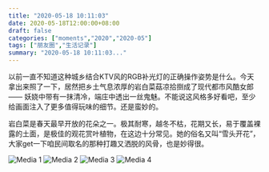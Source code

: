 ```yaml
---
title: "2020-05-18 10:11:03"
date: 2020-05-18T12:00:00+08:00
draft: false
categories: ["moments","2020","2020-05"]
tags: ["朋友圈","生活记录"]
summary: "2020-05-18 10:11:03..."
---
```


以前一直不知道这种城乡结合KTV风的RGB补光灯的正确操作姿势是什么。今天拿出来照了一下，居然把乡土气息浓厚的岩白菜菇凉拾捯成了现代都市风酷女郎 —— 妖娆中带有一抹清冷，端庄中透出一丝鬼魅。不能说这风格多好看吧，至少给画面注入了更多值得玩味的细节。还是蛮妙的。

岩白菜是春天最早开放的花朵之一。极其耐寒，越冬不枯，花期又长，易于覆盖裸露的土面，是极佳的观花赏叶植物，在这边十分常见。她的俗名又叫“雪头开花”，大家get一下咱民间取名的那种打趣又洒脱的风骨，也是妙得很。

![Media 1](/Moments/photos/2020-05-18/202005181011030.jpg)
![Media 2](/Moments/photos/2020-05-18/202005181011031.jpg)
![Media 3](/Moments/photos/2020-05-18/202005181011032.jpg)
![Media 4](/Moments/photos/2020-05-18/202005181011033.jpg)

